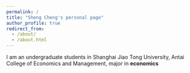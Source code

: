 ```yaml
---
permalink: /
title: "Sheng Cheng's personal page"
author_profile: true
redirect_from: 
  - /about/
  - /about.html
---
```

I am an undergraduate students in Shanghai Jiao Tong University, Antai College of Economics and Management, major in **economics**
